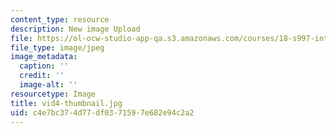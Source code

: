 ```yaml
---
content_type: resource
description: New image Upload
file: https://ol-ocw-studio-app-qa.s3.amazonaws.com/courses/18-s997-introduction-to-matlab-programming-fall-2011/c4e7bc374d77df0371597e682e94c2a2_vid4-thumbnail.jpg
file_type: image/jpeg
image_metadata:
  caption: ''
  credit: ''
  image-alt: ''
resourcetype: Image
title: vid4-thumbnail.jpg
uid: c4e7bc37-4d77-df03-7159-7e682e94c2a2
---
```

